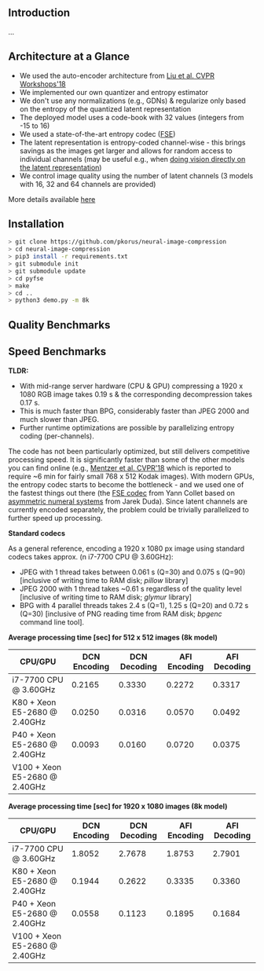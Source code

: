 ## Introduction

...

## Architecture at a Glance

- We used the auto-encoder architecture from [Liu et al. CVPR Workshops'18](https://arxiv.org/abs/1806.01496)
- We implemented our own quantizer and entropy estimator
- We don't use any normalizations (e.g., GDNs) & regularize only based on the entropy of the quantized latent representation
- The deployed model uses a code-book with 32 values (integers from -15 to 16)
- We used a state-of-the-art entropy codec ([FSE](https://github.com/Cyan4973/FiniteStateEntropy))
- The latent representation is entropy-coded channel-wise - this brings savings as the images get larger and allows for random access to individual channels (may be useful e.g., when [doing vision directly on the latent representation](https://arxiv.org/abs/1803.06131))
- We control image quality using the number of latent channels (3 models with 16, 32 and 64 channels are provided)

More details available [here](...)

## Installation

```bash
> git clone https://github.com/pkorus/neural-image-compression
> cd neural-image-compression
> pip3 install -r requirements.txt
> git submodule init
> git submodule update
> cd pyfse
> make
> cd ..
> python3 demo.py -m 8k
```

## Quality Benchmarks



## Speed Benchmarks

**TLDR:**
- With mid-range server hardware (CPU & GPU) compressing a 1920 x 1080 RGB image takes 0.19 s & the corresponding decompression takes 0.17 s.
- This is much faster than BPG, considerably faster than JPEG 2000 and much slower than JPEG.
- Further runtime optimizations are possible by parallelizing entropy coding (per-channels).

The code has not been particularly optimized, but still delivers competitive processing speed. It is significantly faster than some of the other models you can find online (e.g., [Mentzer et al. CVPR'18](https://github.com/fab-jul/imgcomp-cvpr) which is reported to require ~6 min for fairly small 768 x 512 Kodak images). With modern GPUs, the entropy codec starts to become the bottleneck - and we used one of the fastest things out there (the [FSE codec](https://github.com/Cyan4973/FiniteStateEntropy) from Yann Collet based on [asymmetric numeral systems](https://arxiv.org/abs/1311.2540) from Jarek Duda). Since latent channels are currently encoded separately, the problem could be trivially parallelized to further speed up processing.

**Standard codecs**

As a general reference, encoding a 1920 x 1080 px image using standard codecs takes approx. (n i7-7700 CPU @ 3.60GHz):
- JPEG with 1 thread takes between 0.061 s (Q=30) and 0.075 s (Q=90) [inclusive of writing time to RAM disk; *pillow* library]
- JPEG 2000 with 1 thread takes ~0.61 s regardless of the quality level [inclusive of writing time to RAM disk; *glymur* library]
- BPG with 4 parallel threads takes 2.4 s (Q=1), 1.25 s (Q=20) and 0.72 s (Q=30) [inclusive of PNG reading time from RAM disk; *bpgenc* command line tool].

**Average processing time [sec] for 512 x 512 images (8k model)**

| CPU/GPU                       | DCN Encoding | DCN Decoding | AFI Encoding | AFI Decoding |
|-------------------------------|--------------|--------------|--------------|--------------|
| i7-7700 CPU @ 3.60GHz         | 0.2165       | 0.3330       | 0.2272       | 0.3317       |
| K80 + Xeon E5-2680 @ 2.40GHz  | 0.0250       | 0.0316       | 0.0570       | 0.0492       |
| P40 + Xeon E5-2680 @ 2.40GHz  | 0.0093       | 0.0160       | 0.0720       | 0.0375       |
| V100 + Xeon E5-2680 @ 2.40GHz |              |              |              |              |

**Average processing time [sec] for 1920 x 1080 images (8k model)**

| CPU/GPU                       | DCN Encoding | DCN Decoding | AFI Encoding | AFI Decoding |
|-------------------------------|--------------|--------------|--------------|--------------|
| i7-7700 CPU @ 3.60GHz         | 1.8052       | 2.7678       | 1.8753       | 2.7901       |
| K80 + Xeon E5-2680 @ 2.40GHz  | 0.1944       | 0.2622       | 0.3335       | 0.3360       |
| P40 + Xeon E5-2680 @ 2.40GHz  | 0.0558       | 0.1123       | 0.1895       | 0.1684       |
| V100 + Xeon E5-2680 @ 2.40GHz |              |              |              |              |
